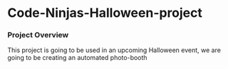 # Code-Ninjas-Halloween-project

### Project Overview
This project is going to be used in an upcoming Halloween event, we are going to be creating an automated photo-booth 